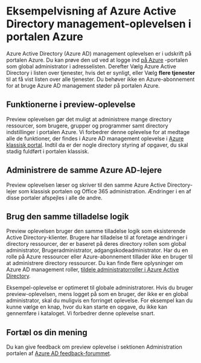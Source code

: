 <properties
    pageTitle="Azure Active Directory preview explainer | Microsoft Azure"
    description="Et emne, der forklarer forskellene mellem Azure Active Directory i portalen klassisk og Azure Active Directory-eksemplet på portalen Azure."
    services="active-directory"
    documentationCenter=""
    authors="curtand"
    manager="femila"
    editor=""/>

<tags
    ms.service="active-directory"
    ms.workload="identity"
    ms.tgt_pltfrm="na"
    ms.devlang="na"
    ms.topic="article"
    ms.date="09/12/2016"
    ms.author="curtand"/>


# <a name="preview-of-the-azure-active-directory-management-experience-in-the-azure-portal"></a>Eksempelvisning af Azure Active Directory management-oplevelsen i portalen Azure

Azure Active Directory (Azure AD) management oplevelsen er i udskrift på portalen Azure. Du kan prøve den ud ved at logge ind [på Azure](https://portal.azure.com) -portalen som global administrator i adresselisten. Derefter Vælg Azure Active Directory i listen over tjenester, hvis det er synligt, eller Vælg **flere tjenester** til at få vist listen over alle tjenester. Du behøver ikke en Azure-abonnement for at bruge Azure AD management støder på portalen Azure.


## <a name="capabilities-of-the-preview-experience"></a>Funktionerne i preview-oplevelse

Preview oplevelsen gør det muligt at administrere mange directory ressourcer, som brugere, grupper og programmer samt directory indstillinger i portalen Azure. Vi forbedrer denne oplevelse for at medtage alle de funktioner, der findes i Azure AD management oplevelse i [Azure klassisk portal](https://manage.windowsazure.com). Indtil da er der nogle directory styring af opgaver, du skal stadig fuldført i portalen klassisk.

## <a name="manage-the-same-azure-ad-tenants"></a>Administrere de samme Azure AD-lejere

Preview oplevelsen læser og skriver til den samme Azure Active Directory-lejer som klassisk portalen og Office 365 administration. Ændringer i en af disse portaler afspejles i alle de andre.

## <a name="use-the-same-authorization-logic"></a>Brug den samme tilladelse logik

Preview oplevelsen bruger den samme tilladelse logik som eksisterende Active Directory-klienter. Brugere har tilladelse til at foretage ændringer i directory ressourcer, der er baseret på deres directory rollen som global administrator, Brugeradministrator, adgangskodeadministrator. Har du en rolle på Azure ressourcer eller Azure-abonnement tillader ikke en bruger til at administrere directory ressourcer. Du kan finde flere oplysninger om Azure AD management roller, [tildele administratorroller i Azure Active Directory](active-directory-assign-admin-roles.md). 

Eksempel-oplevelse er optimeret til globale administratorer. Hvis du bruger preview-oplevelsen, mens logget på som en bruger, der ikke er en global administrator, skal du muligvis en forringet oplevelse. For eksempel kan du kunne vælge en knap, hvor du kan starte en opgave, du ikke kan gennemføre i kataloget. Vi forbedrer denne oplevelse snart.
 
## <a name="tell-us-what-you-think"></a>Fortæl os din mening

Du kan give feedback om preview oplevelse i sektionen Administration portalen af [Azure AD feedback-forummet](https://social.msdn.microsoft.com/Forums/home?forum=WindowsAzureAD&filter=alltypes&sort=lastpostdesc).
